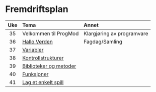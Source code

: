 # Fremdriftsplan

| Uke | Tema | Annet |
|:---:|:----|:-----|
| 35 | Velkommen til ProgMod | Klargjøring av programvare |
| 36 | [Hallo Verden](https://github.com/fagstoff/ProgMod/blob/master/Fagstoff/helloWorld.ipynb) | Fagdag/Samling |
| 37 | [Variabler](https://github.com/fagstoff/ProgMod/blob/master/Fagstoff/variabler.ipynb) ||
| 38 | [Kontrollstrukturer](https://github.com/fagstoff/ProgMod/blob/master/Fagstoff/kontrollstrukturer.ipynb) ||
| 39 | [Biblioteker og metoder](https://github.com/fagstoff/ProgMod/blob/master/Fagstoff/biblioteker%20og%20metoder.ipynb) ||
| 40 | [Funksjoner](https://github.com/fagstoff/ProgMod/blob/master/Fagstoff/funksjoner.ipynb) ||
| 41 | [Lag et enkelt spill](https://github.com/fagstoff/ProgMod/blob/master/Fagstoff/lag%20et%20enkelt%20spill.ipynb) ||
